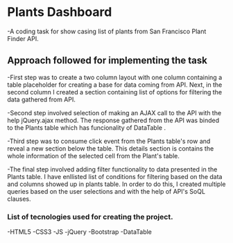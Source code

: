 # Plants Dashboard

-A coding task for show casing list of plants from San Francisco Plant Finder API.

## Approach followed for implementing the task

-First step was to create a two column layout with one column containing a table placeholder for creating a base for data coming from API. Next, in the second column I created a section containing list of options for filtering the data gathered from API.

-Second step involved selection of making an AJAX call to the API with the help jQuery.ajax method. The response gathered from the API was binded to the Plants table which has funcionality of DataTable .

-Third step was to consume click event from the Plants table's row and reveal a new section below the table. This details section is contains the whole information of the selected cell from the Plant's table.

-The final step involved adding filter functionality to data presented in the Plants table. I have enllisted list of conditions for filtering based on the data and columns showed up in plants table. In order to do this, I created multiple queries based on the user selections and with the help of API's SoQL clauses.

### List of tecnologies used for creating the project.

-HTML5
-CSS3
-JS
-jQuery
-Bootstrap
-DataTable
